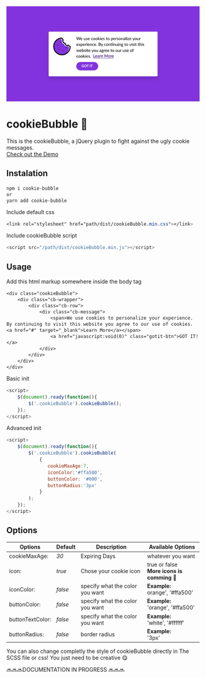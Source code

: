 <img src="https://github.com/joaopereirawd/cookieBubble/blob/master/img/cookieBubble.gif">


# cookieBubble 🍪
This is the cookieBubble, a jQuery plugin to fight against the ugly cookie messages.</br>
<a href="https://joaopereirawd.github.io/cookieBubble/" target="blank">Check out the Demo</a>
## Instalation
```
npm i cookie-bubble
or
yarn add cookie-bubble
```
Include default css 
```css
<link rel="stylesheet" href="path/dist/cookieBubble.min.css"></link>
```

Include cookieBubble script 
```js
<script src="/path/dist/cookieBubble.min.js"></script>
```
## Usage
Add this html markup somewhere inside the body tag 
```
<div class="cookieBubble">
    <div class="cb-wrapper">
        <div class="cb-row">
            <div class="cb-message">
                <span>We use cookies to personalize your experience. By continuing to visit this website you agree to our use of cookies. <a href="#" target="_blank">Learn More</a></span> 
                <a href="javascript:void(0)" class="gotit-btn">GOT IT!</a>
            </div>
        </div>
    </div>
</div>  

```

Basic init
```js
<script>
    $(document).ready(function(){
        $('.cookieBubble').cookieBubble();
    });
</script>
```

Advanced init
```js
<script>
    $(document).ready(function(){
        $('.cookieBubble').cookieBubble(
            {
               cookieMaxAge:7, 
               iconColor:'#ffa500', 
               buttonColor: '#000',
               buttonRadius:'3px'
            }
        );
    });
</script>
```


## Options 
Options | Default |Description | Available Options
--- | --- | --- | --- 
cookieMaxAge:    | *30*      | Expiring Days| whatever you want
icon:            | *true*  | Chose your cookie icon  | true or false</br>  **More icons is comming 🚀**
iconColor:       | *false* | specify what the color you want | **Example:**</br> orange', '#ffa500'
buttonColor:     | *false* | specify what the color you want | **Example:**</br>'orange', '#ffa500'
buttonTextColor: | *false* | specify what the color you want  | **Example:**</br>'white', '#ffffff'
buttonRadius:    | *false* | border radius | **Example:**</br> '3px'

You can also change completly the style of cookieBubble directly in The SCSS file or css! You just need to be creative 😋

🔜🔜🔜DOCUMENTATION IN PROGRESS 🔜🔜🔜
